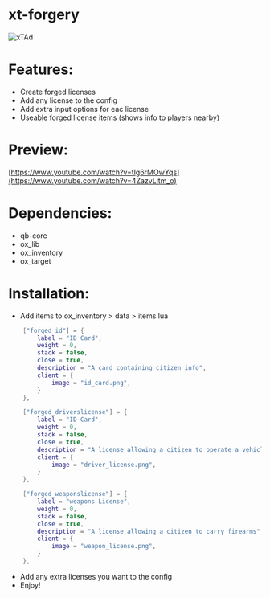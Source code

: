 # xt-forgery
![xTAd](https://user-images.githubusercontent.com/101474430/233859688-2b3b9ecc-41c8-41a6-b2e3-a9f1aad473ee.gif)

# Features:
- Create forged licenses
- Add any license to the config
- Add extra input options for eac license
- Useable forged license items (shows info to players nearby)

# Preview:
[https://www.youtube.com/watch?v=tlg6rMOwYqs](https://www.youtube.com/watch?v=4ZazvLitm_o)

# Dependencies:
- qb-core
- ox_lib
- ox_inventory
- ox_target

# Installation:
- Add items to ox_inventory > data > items.lua
```lua
	["forged_id"] = {
		label = "ID Card",
		weight = 0,
		stack = false,
		close = true,
		description = "A card containing citizen info",
		client = {
			image = "id_card.png",
		}
	},

	["forged_driverslicense"] = {
		label = "ID Card",
		weight = 0,
		stack = false,
		close = true,
		description = "A license allowing a citizen to operate a vehicle.",
		client = {
			image = "driver_license.png",
		}
	},

	["forged_weaponslicense"] = {
		label = "weapons License",
		weight = 0,
		stack = false,
		close = true,
		description = "A license allowing a citizen to carry firearms",
		client = {
			image = "weapon_license.png",
		}
	},
```
- Add any extra licenses you want to the config
- Enjoy!
